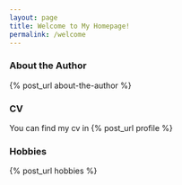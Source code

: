 ```yaml
---
layout: page
title: Welcome to My Homepage!
permalink: /welcome
---
```


### About the Author
{% post_url about-the-author %}

### CV

You can find my cv in {% post_url profile %}

### Hobbies

{% post_url hobbies %}

